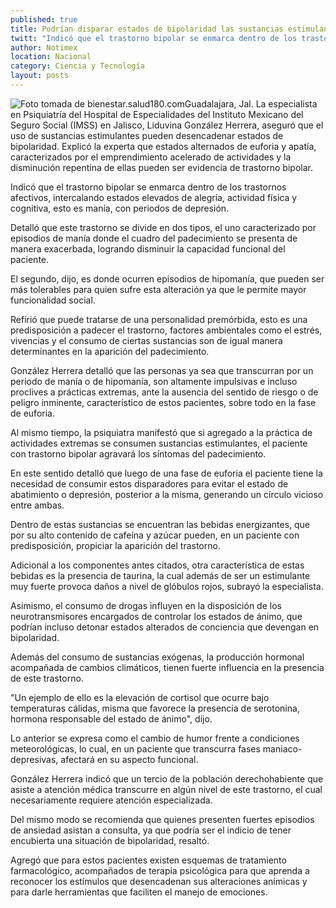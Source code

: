 ```yaml
---
published: true
title: Podrían disparar estados de bipolaridad las sustancias estimulantes
twitt: "Indicó que el trastorno bipolar se enmarca dentro de los trastornos afectivos, intercalando estados elevados de alegría, actividad física y cognitiva, esto es manía, con periodos de depresión."
author: Notimex
location: Nacional
category: Ciencia y Tecnología
layout: posts
---
```


![Foto tomada de bienestar.salud180.com](http://i.imgur.com/eiH9kkqm.jpg)Guadalajara, Jal. La especialista en Psiquiatría del Hospital de Especialidades del Instituto Mexicano del Seguro Social (IMSS) en Jalisco, Liduvina González Herrera, aseguró que el uso de sustancias estimulantes pueden desencadenar estados de bipolaridad.
Explicó la experta que estados alternados de euforia y apatía, caracterizados por el emprendimiento acelerado de actividades y la disminución repentina de ellas pueden ser evidencia de trastorno bipolar.

Indicó que el trastorno bipolar se enmarca dentro de los trastornos afectivos, intercalando estados elevados de alegría, actividad física y cognitiva, esto es manía, con periodos de depresión.

Detalló que este trastorno se divide en dos tipos, el uno caracterizado por episodios de manía donde el cuadro del padecimiento se presenta de manera exacerbada, logrando disminuir la capacidad funcional del paciente.

El segundo, dijo, es donde ocurren episodios de hipomanía, que pueden ser más tolerables para quien sufre esta alteración ya que le permite mayor funcionalidad social.

Refirió que puede tratarse de una personalidad premórbida, esto es una predisposición a padecer el trastorno, factores ambientales como el estrés, vivencias y el consumo de ciertas sustancias son de igual manera determinantes en la aparición del padecimiento.

González Herrera detalló que las personas ya sea que transcurran por un periodo de manía o de hipomanía, son altamente impulsivas e incluso proclives a prácticas extremas, ante la ausencia del sentido de riesgo o de peligro inminente, característico de estos pacientes, sobre todo en la fase de euforia.

Al mismo tiempo, la psiquiatra manifestó que si agregado a la práctica de actividades extremas se consumen sustancias estimulantes, el paciente con trastorno bipolar agravará los síntomas del padecimiento.

En este sentido detalló que luego de una fase de euforia el paciente tiene la necesidad de consumir estos disparadores para evitar el estado de abatimiento o depresión, posterior a la misma, generando un círculo vicioso entre ambas.

Dentro de estas sustancias se encuentran las bebidas energizantes, que por su alto contenido de cafeína y azúcar pueden, en un paciente con predisposición, propiciar la aparición del trastorno.

Adicional a los componentes antes citados, otra característica de estas bebidas es la presencia de taurina, la cual además de ser un estimulante muy fuerte provoca daños a nivel de glóbulos rojos, subrayó la especialista.

Asimismo, el consumo de drogas influyen en la disposición de los neurotransmisores encargados de controlar los estados de ánimo, que podrían incluso detonar estados alterados de conciencia que devengan en bipolaridad.

Además del consumo de sustancias exógenas, la producción hormonal acompañada de cambios climáticos, tienen fuerte influencia en la presencia de este trastorno.

"Un ejemplo de ello es la elevación de cortisol que ocurre bajo temperaturas cálidas, misma que favorece la presencia de serotonina, hormona responsable del estado de ánimo", dijo.

Lo anterior se expresa como el cambio de humor frente a condiciones meteorológicas, lo cual, en un paciente que transcurra fases maniaco-depresivas, afectará en su aspecto funcional.

González Herrera indicó que un tercio de la población derechohabiente que asiste a atención médica transcurre en algún nivel de este trastorno, el cual necesariamente requiere atención especializada.

Del mismo modo se recomienda que quienes presenten fuertes episodios de ansiedad asistan a consulta, ya que podría ser el indicio de tener encubierta una situación de bipolaridad, resaltó.

Agregó que para estos pacientes existen esquemas de tratamiento farmacológico, acompañados de terapia psicológica para que aprenda a reconocer los estímulos que desencadenan sus alteraciones anímicas y para darle herramientas que faciliten el manejo de emociones.
